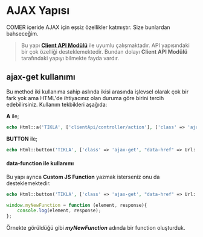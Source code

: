 # AJAX Yapısı
COMER içeride AJAX için eşsiz özellikler katmıştır. Size bunlardan bahseceğim.

> Bu yapı **[Client API Modülü](client-api.md)** ile uyumlu çalışmaktadır. API yapısındaki bir çok özelliği desteklemektedir. Bundan dolayı 
>**Client API Modülü** tarafındaki yapıyı bilmekte fayda vardır.

## ajax-get kullanımı

Bu method iki kullanıma sahip aslında ikisi arasında işlevsel olarak çok bir fark yok ama HTML'de ihtiyacınız olan duruma göre birini tercih edebilirsiniz.
Kullanım tekbikleri aşağıda:

**A** ile;
```php
echo Html::a('TIKLA', ['clientApi/controller/action'], ['class' => 'ajax-get']);
```

**BUTTON** ile;
```php
echo Html::button('TIKLA', ['class' => 'ajax-get', "data-href" => Url::to(['clientApi/controller/action'])]);
```

#### data-function ile kullanımı
Bu yapı ayrıca **Custom JS Function** yazmak isterseniz onu da desteklemektedir.

```php
echo Html::button('TIKLA', ['class' => 'ajax-get', "data-href" => Url::to(['clientApi/controller/action']), 'data-function' => 'myNewFunction']);
```

```javascript
window.myNewFunction = function (element, response){
    console.log(element, response);
};
```

Örnekte görüldüğü gibi ***myNewFunction*** adında bir function oluşturduk. 